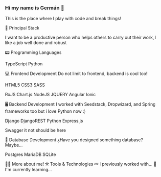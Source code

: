 ### Hi my name is Germán 👋

This is the place where I play with code and break things!

🚀 Principal Stack

I want to be a productive person who helps others to carry out their work, I like a job well done and robust


📟 Programming Languages

TypeScript
Python

💻 Frontend Development
Do not limit to frontend, backend is cool too!

HTML5
CSS3
SASS

RxJS
Chart.js
NodeJS
JQUERY
Angular
Ionic


🖥️ Backend Development
I worked with Seedstack, Dropwizard, and Spring frameworks too but i love Python now :)

Django
DjangoREST
Python
Express.js

Swagger it not should be here

🔋 Database Development
¿Have you designed something database? Maybe...

Postgres
MariaDB
SQLite

🙋‍♂️ More about me!
⚒️ Tools & Technologies
💤 I previously worked with...
🔭 I'm currently learning...

<!--
**German14/German14** is a ✨ _special_ ✨ repository because its `README.md` (this file) appears on your GitHub profile.

Here are some ideas to get you started:

- 🔭 I’m currently working on ...
- 🌱 I’m currently learning ...
- 👯 I’m looking to collaborate on ...
- 🤔 I’m looking for help with ...
- 💬 Ask me about ...
- 📫 How to reach me: ...
- 😄 Pronouns: ...
- ⚡ Fun fact: ...
-->
